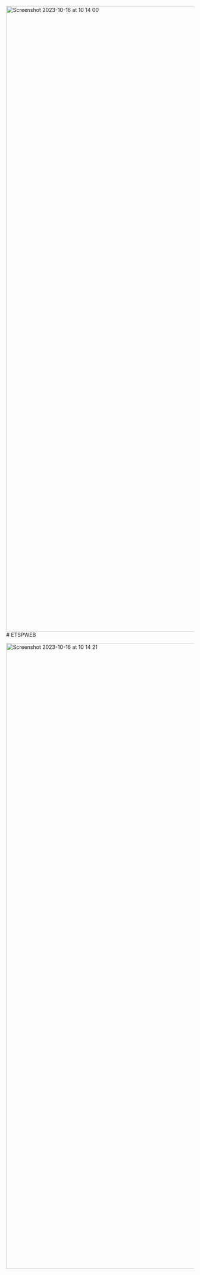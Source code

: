 <img width="1680" alt="Screenshot 2023-10-16 at 10 14 00" src="https://github.com/bntngwb/ETSPWEB/assets/142032536/bd7f1286-d30c-49b2-bcc5-c4358f65e3a9"># ETSPWEB

<img width="1680" alt="Screenshot 2023-10-16 at 10 14 21" src="https://github.com/bntngwb/ETSPWEB/assets/142032536/8ba35262-9dea-4794-a20b-3e1af5b70936">
